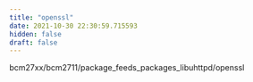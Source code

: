 ```yaml
---
title: "openssl"
date: 2021-10-30 22:30:59.715593
hidden: false
draft: false
---
```


bcm27xx/bcm2711/package_feeds_packages_libuhttpd/openssl

